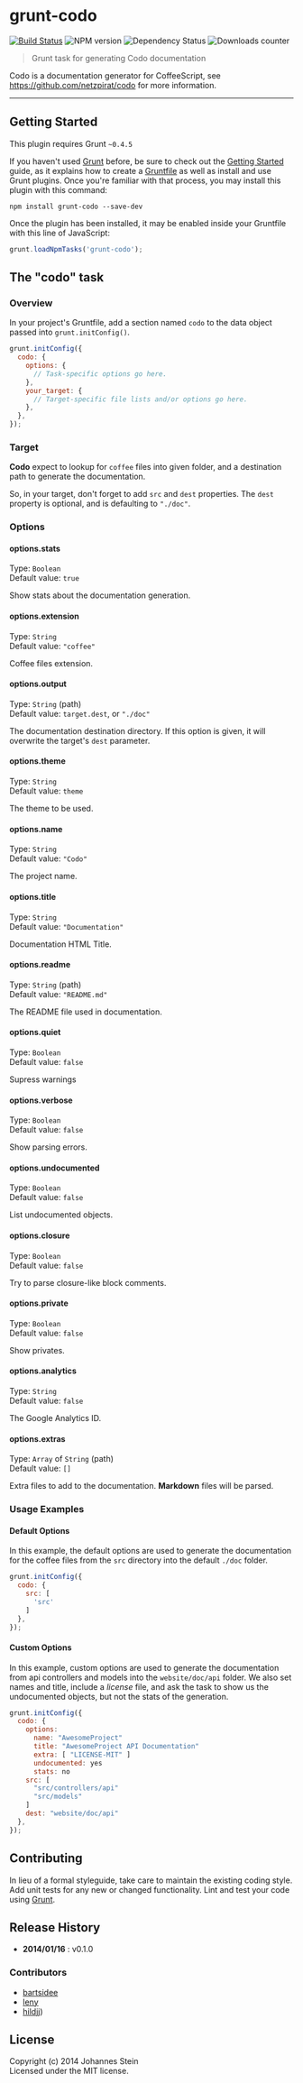 # grunt-codo

[![Build Status](https://travis-ci.org/Stoney-FD/grunt-codo.svg?branch=master)](https://travis-ci.org/Stoney-FD/grunt-codo)
![NPM version](http://img.shields.io/npm/v/grunt-codo.svg)
![Dependency Status](https://david-dm.org/Stoney-FD/grunt-codo.svg)
![Downloads counter](http://img.shields.io/npm/dm/grunt-codo.svg)

> Grunt task for generating Codo documentation

Codo is a documentation generator for CoffeeScript, see https://github.com/netzpirat/codo for more information.

* * *

## Getting Started

This plugin requires Grunt `~0.4.5`

If you haven't used [Grunt](http://gruntjs.com/) before, be sure to check out the [Getting Started](http://gruntjs.com/getting-started) guide, as it explains how to create a [Gruntfile](http://gruntjs.com/sample-gruntfile) as well as install and use Grunt plugins. Once you're familiar with that process, you may install this plugin with this command:

```shell
npm install grunt-codo --save-dev
```

Once the plugin has been installed, it may be enabled inside your Gruntfile with this line of JavaScript:

```js
grunt.loadNpmTasks('grunt-codo');
```

## The "codo" task

### Overview

In your project's Gruntfile, add a section named `codo` to the data object passed into `grunt.initConfig()`.

```js
grunt.initConfig({
  codo: {
    options: {
      // Task-specific options go here.
    },
    your_target: {
      // Target-specific file lists and/or options go here.
    },
  },
});
```

### Target

**Codo** expect to lookup for `coffee` files into given folder, and a destination path to generate the documentation.

So, in your target, don't forget to add `src` and `dest` properties. The `dest` property is optional, and is defaulting to `"./doc"`.

### Options

#### options.stats

Type: `Boolean`  
Default value: `true`

Show stats about the documentation generation.

#### options.extension

Type: `String`  
Default value: `"coffee"`

Coffee files extension.

#### options.output

Type: `String` (path)  
Default value: `target.dest`, or `"./doc"`

The documentation destination directory. If this option is given, it will overwrite the target's `dest` parameter.

#### options.theme

Type: `String`  
Default value: `theme`

The theme to be used.

#### options.name

Type: `String`  
Default value: `"Codo"`

The project name.

#### options.title

Type: `String`  
Default value: `"Documentation"`

Documentation HTML Title.

#### options.readme

Type: `String` (path)  
Default value: `"README.md"`

The README file used in documentation.

#### options.quiet

Type: `Boolean`  
Default value: `false`

Supress warnings

#### options.verbose

Type: `Boolean`  
Default value: `false`

Show parsing errors.

#### options.undocumented

Type: `Boolean`  
Default value: `false`

List undocumented objects.

#### options.closure

Type: `Boolean`  
Default value: `false`

Try to parse closure-like block comments.

#### options.private

Type: `Boolean`  
Default value: `false`

Show privates.

#### options.analytics

Type: `String`  
Default value: `false`

The Google Analytics ID.

#### options.extras

Type: `Array` of `String` (path)  
Default value: `[]`

Extra files to add to the documentation. **Markdown** files will be parsed.

### Usage Examples

#### Default Options

In this example, the default options are used to generate the documentation for the coffee files from the `src` directory into the default `./doc` folder.

```js
grunt.initConfig({
  codo: {
    src: [
      'src'
    ]
  },
});
```

#### Custom Options

In this example, custom options are used to generate the documentation from api controllers and models into the `website/doc/api` folder. We also set names and title, include a *license* file, and ask the task to show us the undocumented objects, but not the stats of the generation.

```js
grunt.initConfig({
  codo: {
    options:
      name: "AwesomeProject"
      title: "AwesomeProject API Documentation"
      extra: [ "LICENSE-MIT" ]
      undocumented: yes
      stats: no
    src: [
      "src/controllers/api"
      "src/models"
    ]
    dest: "website/doc/api"
  },
});
```

## Contributing

In lieu of a formal styleguide, take care to maintain the existing coding style. Add unit tests for any new or changed functionality. Lint and test your code using [Grunt](http://gruntjs.com/).

## Release History

* **2014/01/16** : v0.1.0

### Contributors

* [bartsidee](https://github.com/bartsidee)
* [leny](https://github.com/leny)
* [hildjj](https://github.com/hildjj))

## License
Copyright (c) 2014 Johannes Stein  
Licensed under the MIT license.
